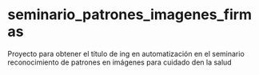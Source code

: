 # seminario_patrones_imagenes_firmas
Proyecto para obtener el título de ing en automatización en el seminario reconocimiento de patrones en imágenes para cuidado den la salud
